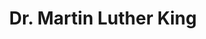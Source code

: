 ---
pid: ch367
title: Dr. Martin Luther King
location_transcription: In Front of City Hall
coordinates: "[-75.164505142008, 39.95253334162]"
zipcode: '19107'
gen_neighborhood: Center City
neighborhood: Washington Square West,Avenue of The Arts,Midtown Village,Chinatown
outside_phl: 
age: '52'
age_range: 50-59
instagram: 
image_file_name: ch_367.jpg
proposal_transcription: 
topic: African Americans,Person,Social Justice
topic_summary: 0, 0, 0
type: Image
keywords_other: martin luther king, martin luther king jr.
credit: V.L.H.P
image_labels: 
twitter: 
facebook: 
permalink: "/monuments/ch367/"
layout: item-page
---